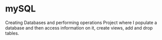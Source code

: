 # mySQL
Creating Databases and performing operations
Project where I populate a database and then access information on it, create views, add and drop tables.
